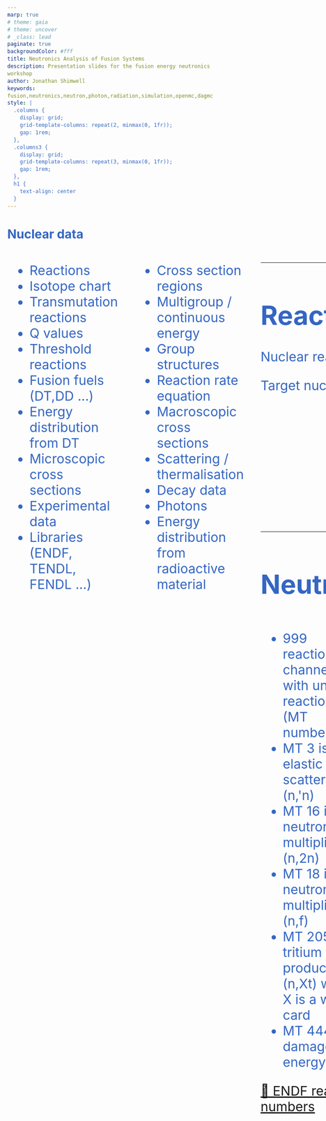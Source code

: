 ```yaml
---
marp: true
# theme: gaia
# theme: uncover
# _class: lead
paginate: true
backgroundColor: #fff
title: Neutronics Analysis of Fusion Systems
description: Presentation slides for the fusion energy neutronics workshop
author: Jonathan Shimwell
keywords: fusion,neutronics,neutron,photon,radiation,simulation,openmc,dagmc
style: |
  .columns {
    display: grid;
    grid-template-columns: repeat(2, minmax(0, 1fr));
    gap: 1rem;
  },
  .columns3 {
    display: grid;
    grid-template-columns: repeat(3, minmax(0, 1fr));
    gap: 1rem;
  },
  h1 {
    text-align: center
  }
---
```


<style>
  :root {
    --color-background: #fff;
    --color-foreground: #333;
    --color-highlight: #f96;
    --color-dimmed: #888;
    font-family: 'Century Gothic';
    color: #3466C2
  }
  {
    font-size: 29px
  }
  code {
    white-space : pre-wrap !important;
    word-break: break-word;
  }
  .columns {
    display: grid;
  }
  h1 {
    justify-content: center;
  }
  section {
    justify-content: start;
  }
  img[alt~="bottom-right"] {
    position: absolute;
    top: 90%;
    right: 1%;
  }
</style>



# Nuclear data

<div class="columns"  style="font-size: 30px;">
<div>

  - Reactions
  - Isotope chart
  - Transmutation reactions
  - Q values
  - Threshold reactions
  - Fusion fuels (DT,DD ...)
  - Energy distribution from DT
  - Microscopic cross sections
  - Experimental data
  - Libraries (ENDF, TENDL, FENDL ...)
</div>
<div>

  - Cross section regions
  - Multigroup / continuous energy
  - Group structures
  - Reaction rate equation
  - Macroscopic cross sections
  - Scattering / thermalisation
  - Decay data
  - Photons
  - Energy distribution from radioactive material

  <!-- - energy angle plot
  - energy energy plot
  - pathlength
  - equation for logarithmic energy loss
  - transmutation to unstable -->
  <!-- - electrons
  - other particles -->

</div>
<div>

---

# Reactions

Nuclear reactions notation

Target nuclei (incident projectile, resulting fragments) resulting nuclei
<html>
  <body>
    <svg height="250" width="100%" xmlns="http://www.w3.org/2000/svg">
      <text x="40%" y="50" fill="red" font-size="35">Be9(n,2n)2He4</text>
      <line x1="40%" y1="60" x2="20%" y2="200" style="stroke:red;stroke-width:2" />
      <line x1="47%" y1="60" x2="40%" y2="200" style="stroke:red;stroke-width:2" />
      <line x1="50%" y1="60" x2="66%" y2="200" style="stroke:red;stroke-width:2" />
      <line x1="60%" y1="60" x2="85%" y2="200" style="stroke:red;stroke-width:2" />
      <text x="15%" y="230" fill="red" font-size="35">Target</text>
      <text x="35%" y="230" fill="red" font-size="35">Projectile</text>
      <text x="60%" y="230" fill="red" font-size="35">Product</text>
      <text x="80%" y="230" fill="red" font-size="35">Product</text>
    </svg> 
  </body>
</html>

---

# Neutron induced reactions

<div class="columns"  style="font-size: 30px;">
<div>

 - 999 reactions channels with unique reaction IDs (MT numbers)
 - MT 3 is elastic scattering (n,'n)
 - MT 16 is neutron multiplication (n,2n)
 - MT 18 is neutron multiplication (n,f)
 - MT 205 is tritium production (n,Xt) where X is a wild card
 - MT 444 is damage energy

 [🔗 ENDF reaction numbers](https://www.oecd-nea.org/dbdata/data/manual-endf/endf102_MT.pdf)

 </div>
<div>
 
 ![](images/inelastic.png)

 </div>
<div>

 ---

# Transmutation reactions

Reactions that result in a change of the isotope

<div class="columns3"  style="font-size: 30px;">
<div>

###  No transmutation
(n, elastic)
(n, inelastic)
(n, heating)

</div>
<div>

### Element transmutation
(n,p)
(n,alpha)
(n,fission)
Be9(n,2n)2He4


</div>
<div>

### Isotope transmutation

(n, gamma)
Pb208(n,2n)Pb207

</div>
<div>


---

# Transmutation of lead to gold

<div class="columns"  style="font-size: 30px;">
<div>

![gold to lead](images/gold-lead-isotope-chart2.png)

[Image source IAEA](https://www-nds.iaea.org/relnsd/vcharthtml/VChartHTML.html)


</div>
<div>

- 1 stable isotope of gold Au$_{79}^{197}$
- 3 natural isotopes of lead
  - Pb$_{82}^{204}$ ⚛ -3 protons, -4 neutrons
  - Pb$_{82}^{206}$ ⚛ -3 protons, -6 neutrons
  - Pb$_{82}^{207}$ ⚛ -3 protons, -7 neutrons 
  - Pb$_{82}^{208}$ ⚛ -3 protons, -8 neutrons
- 2 reactions for converting gold to lead
  - Pb204 (n,3npa) Au197
  - Pb204 (n,nta) Au197
- No cross section data found in ENDF
</div>
<div>


---

# Q values

Amount of energy absorbed (-ve) or release (+ve) during the nuclear reaction

| Reaction    | Energy release [MeV] |Threshold reaction |
| -------- | ------- |------- |
| Be9(n,2n)   | -1.6   | Yes  |
| Pb208(n,2n) | -7.3   | Yes  |
| Li6(n,t)    |  4.8   | No   |
| Li7(n,nt)   | -2.4   | Yes  |

Mass and Binding energy converted to kinetic energy

Online Q value calculator at [NNDC](https://www.nndc.bnl.gov/qcalc/)

---

# Fusion fuels

<div class="columns"  style="font-size: 30px;">
<div>

![](images/fusion-cross-sections.png)

</div>
<div>


Q values of fusion fuel reactions

| Reaction  | Energy release (MeV) |
| --------- | ------- |
| D + T -> He$^{4}$ + n  |  17.6      |
| D + D -> He$^{3}$+n |   3.3     |
| D + D -> T + p |   4.0     |
| D + He$^{3}$->He$^{4}$+p | 18.3  *     |

* No neutron emitted

---

# Aneutronic Fusion fuels 

<div class="columns"  style="font-size: 30px;">
<div>

- Neutrons are not emitted in the primary fuel reaction
- Neutrons can be emitted by reactions with the products
- Energy capture via direct conversion or divertor?

</div>
<div>

| Reaction  | Energy release <br> [MeV] |
| --------- | ------- |
| D + Li$^{6}$ -> 2He$^{4}$ | 22.4       |
| P + Li$^{6}$ -> He$^{4}$ + He$^{3}$    | 4.0       |
| He$^{3}$ + Li$^{6}$ -> He$^{4}$ + p  | 16.9       |
| He$^{3}$ + He$^{3}$ -> He$^{4}$ + 2p  | 12.86       |
| p + Li$^{7}$ -> 2He$^{4}$ | 17.2       |
| p -> B$^{11}$ -> 3He$^{4}$ | 8.7        |
| p -> N$^{15}$ -> C$^{12}$ + He$^{4}$ |      5.0  |

</div>
<div>

---

# Energy of neutrons from DT fuel

<div class="columns"  style="font-size: 30px;">
<div>

- A DT plasma has several fusion reactions.
- DT is the most likely reaction.
- DD and TT reactions also occur with lower probabilities.
- All reactions and emit different energy neutrons.

</div>
<div>

![](images/dd_tt_dt.png)

</div>
<div>

---

# Microscopic Cross Section

<div class="columns"  style="font-size: 30px;">
<div>

- Measured in Barns (1 barn = $10^{-28}m^{2}$)
- Energy dependant
- Cross section evaluations exist for:
  - different incident particles
  - different nuclides
  - different interactions.
- Important neutron reactions plotted
  - Tritium breeding
  - Neutron multiplication

</div>
<div>

![](images/important-microscopic-cross-sections.png)

</div>
<div>

---

# Reaction rate equation


- The reaction rate ($RR$) can be found by knowing the number of neutrons per unit volume ($n$), the velocity of neutrons ($v$), the material density ($p$), Avogadro's number ($N_{a}$), the microscopic cross section at the neutron energy ($\sigma_{e}$) and the atomic weight of the material ($M$).
- This reduces down to the neutron flux ($\phi$), nuclide number density ($N_{d}$) and microscopic cross section $\sigma_{e}$.
- This can be reduced one more stage by making use of the Macroscopic cross section ($\Sigma_{e}$).


$$ RR = \frac{nv\rho N_{a}\sigma_{e} }{M} = \phi N_{d} \sigma_{e} = \phi \Sigma_{e} $$

---

# Macroscopic cross section


<div class="columns"  style="font-size: 30px;">
<div>

- Lithium metatitanate has a material density of 3.4 g/cm3
- When plotting materials the Macroscopic cross section accounts for number density of the different isotopes
- Units for Macroscopic cross section are cm$^{-1}$

</div>
<div>

![](images/macroscopic_cross_sections.png)

</div>
<div>

---

# Multigroup cross sections

<div class="columns"  style="font-size: 30px;">
<div>

- Discretize a continuous distribution 
- Histogram of average cross section in each energy bin
- Continuous cross section has rules for interpolation that can be accounted for.
- Groups are not equally spaced.
- Structures are optimized for different energy ranges (fission, fast fission, fusion etc)

</div>
<div>

![](images/multi_group_isotope.png)

</div>
<div>

---

# Cross section regions

<div class="columns"  style="font-size: 30px;">
<div>

Reactions have characteristics
- resolved resonance
- unresolved resonance
- 1/v section
- thresholds
- scattering

</div>
<div>

![](images/cross_section_regions.png)

</div>
<div>

---

## Angular distribution

<div class="columns"  style="font-size: 30px;">
<div>

- The scattering angle varies depending on the energy of the incident neutron
- Low energy neutrons have isotropic scattering (even probability in all directions)
- High energy neutrons are more likely to have a low deflection angle and are forwards bias.

</div>
<div>

![](images/angle_energy_cross_section.png)

</div>
<div>

---

# Energy distribution

<div class="columns"  style="font-size: 30px;">
<div>

- There is also data on neutrons released in reactions such as (n,2n).
- The (n,2n) reaction is a threshold reaction and requires energy.
- No run away chain reaction possible.

</div>
<div>

![](images/angle_energy_be9.png)

</div>
<div>

---

# Experimental data

<div class="columns"  style="font-size: 30px;">
<div>

- Availability of experimental data varies for different reactions and different isotopes.

- Typically the experimental data is then interpreted to create evaluation libraries, such as ENDF, JEFF, JENDL, CENDL.


</div>
<div>

[![](images/exfor_be_n_2n.png)](https://nds.iaea.org/dataexplorer/)

Source [IAEA nuclear data services](https://nds.iaea.org/dataexplorer/?target_elem=Au&target_mass=197&reaction=n%2Cg)

</div>
<div>

---

# Nuclear data libraries

There are several groups that produce and distribute nuclear data

- TENDL 2023 🇪🇺 2850 neutron
- JENDL 5 🇯🇵 795 neutron
- ENDF/B-VIII.0 🇺🇸 557 neutron
- JEFF 3.3 🇪🇺 562 neutrons
- BROND 3.1 🇷🇺 372 neutrons
- FENDL 3.2b 🌐 191 neutron
- CENDL 3.2 🇨🇳 272  neutron

---

# Path length

<div class="columns">
<div >

- Path length = 1 / $\Sigma_{T}$
- A 14MeV neutron will lose energy via scattering interactions
- As the neutron energy decreases the path length also decreases
- Path length at thermal energy is more constant

![](images/neutron-scatter.png)
</div>
<div>

![](https://s3.amazonaws.com/media-p.slid.es/uploads/1162849/images/9184302/water_path_length.jpg)

</div>
<div>


---

# Energy loss

The average logarithmic energy decrement (or loss) per collision ($\xi$) is related to the atomic mass ($A$) of the nucleus

<div style='text-align: center;'>

$\xi = 1+ \frac{(A-1)^2}{2A} ln \frac{(A-1)}{(A+1)}$

</div>

<table style="width:100%">
  <tr>
    <th></th>
    <th>Hydrogen</th>
    <th>Deuterium</th>
    <th>Beryllium</th>
    <th>Carbon</th>
    <th>Uranium</th>
  </tr>
  <tr>
    <td>Mass of nucleus</td>
    <td>1</td>
    <td>2</td>
    <td>9</td>
    <td>12</td>
    <td>238</td>
  </tr>
  <tr>
    <td>Energy decrement</td>
    <td>1</td>
    <td>0.7261</td>
    <td>0.2078</td>
    <td>0.1589</td>
    <td>0.0084</td>
  </tr>
</table>

![width:150px](images/elastic.png)


---

# Why lithium

<div class="columns"  style="font-size: 30px;">
<div>

- Lithium has a particularly high cross section for tritium production
- Li6 has a very high cross section at low neutron energies
- Li7 has a reasonable cross section at high neutron energies
- Other reaction channels are relativity low
- Often alloyed with Si or other elements to improve material properties (e.g. flammability)

</div>
<div>

![](images/all_tritium_multi.png)

* Elements up to Iron plotted
</div>
<div>

---

# Why beryllium

<div class="columns"  style="font-size: 30px;">
<div>

- Beryllium has the lowest threshold energy for any isotope with a n,2n reaction.
- This means even low energy 3MeV neutrons can undergo (n,2n) reactions.
- Often alloyed with Ti or other elements to improve material properties (e.g. swelling due to retention)
- Lead is also a popular choice for a neutron multiplier

</div>
<div>

![](images/all_neutron_multi.png)
* Elements up to Iron plotted

</div>
<div>

---

# Other materials


## Tungsten

- High atomic number = good gamma attenuation

- High neutron capture resonances = good neutron attenuation

## Water

- High hydrogen content = excellent neutron moderator

## Helium 4

- Low interaction cross sections and low density = transparent to neutrons and gammas 


---

# Neutron spectra through materials


By knowing the materials present can you identify which blanket results in which spectrum

- FLiBe, Molten salt, typically 90% enriched Li6
- HCPB, helium cooled pebble bed, typically 60% enriched Li6
- HCLL, helium cooled lithium lead, typically 90% enriched Li6
- WCCB, Water cooled ceramic breeder, typically 60% enriched Li6
- WCLL, water cooled lithium lead, typically 90% enriched Li6
- Liquid Lithium, typically natural enrichment


---


![bg](images/who-wants-to-be-million-spectra.png)

---

![](images/blanket_spectra_legend.png)

---